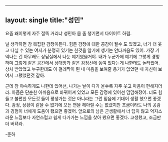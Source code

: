 
---
layout: single
title:"성민"
---

요즘 왜이렇게 자주 절뚝 거리냐 성민아 몸 좀 챙기면서 다이어트 하렴.

널 생각하면 참 복잡한 감정이든다. 힘든 감정에 대한 공감이 될수 도 있겠고, 너가 더 웃고 다닐 수 있는 여지가 분명히 있기는 한것을 알기에 생기는 안타까움도 있어. 가장 기억나는 건 아무래도 상담실에서 나눈 얘기였을거야. 내가 누군가에 얘기에 그렇게 경청하며 그렇게 같은 공간에서 상대방과 같은 감정선에 놓여 있다는게 나한테도 놀라웠어. 상처 받았었고 누구한테도 이 걸레짝이 된 내 마음을 보여줄 용기가 없었던 내 자신이 보여서 그랬었던것 같아.

근데 참 야속하게도 나한테 있어선, 나가는 날이 다가 올수록 자주 웃고 마음이 편해지더라. 아픔은 단순한 아쉬움으로 바뀌어져 있었고 모든 감정에 있어선 덤덤해졌어. 너도 힘들고 불편한 모든것 들이 평생가는 것은 아니라는 그런 믿음에 기대어 생활 했으면 좋겠다. 감정, 상황이 같을 수 없기에 모든 면을 헤아릴 수는 없겠지만 조금이라도 나의 공감과 경험이 너에게 도움이 됐으면 좋겠어. 앞으로의 남은 군생활에서 너 답지 않고 억지스러운 느낌보다 자연스럽고 쉽게 다가가는 느낌을 찾아 봤으면 좋겠다. 고생했고, 조금만 더 버텨라.

-준하
